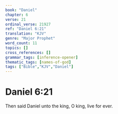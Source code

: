 ```yaml
---
book: "Daniel"
chapter: 6
verse: 21
ordinal_verse: 21927
ref: "Daniel 6:21"
translation: "KJV"
genre: "Major Prophet"
word_count: 11
topics: []
cross_references: []
grammar_tags: [inference-opener]
thematic_tags: [names-of-god]
tags: ["Bible","KJV","Daniel"]
---
```


# Daniel 6:21

Then said Daniel unto the king, O king, live for ever.
